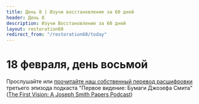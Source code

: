 ```yaml
---
title: Дeнь 8 | Изучи восстановление за 60 дней
header: День 8
description: Изучи Восстановление за 60 дней
layout: restoration60
redirect_from: "/restoration60/today"
---
```


# 18 февраля, день восьмой

Прослушайте или [прочитайте наш собственный перевод расшифровки](/restoration60/articles/podcast_first_vision_episode_3) третьего эпизода подкаста "Первое видение: Бумаги Джозефа Смита" ([The First Vision: A Joseph Smith Papers Podcast](https://www.josephsmithpapers.org/articles/the-first-vision-a-joseph-smith-papers-podcast))